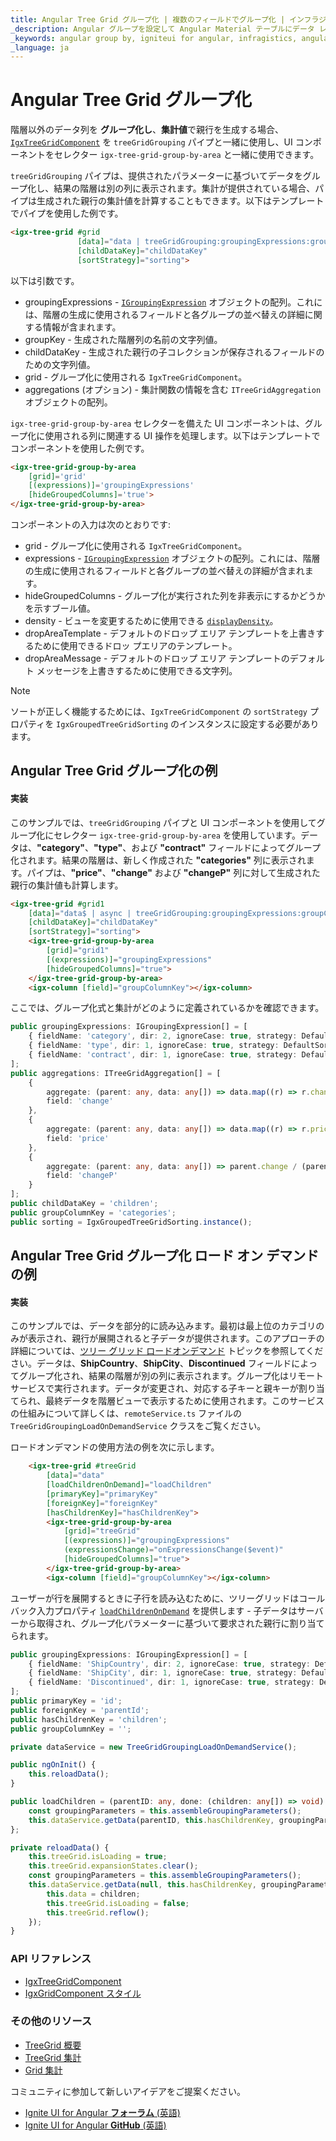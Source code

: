 ```yaml
---
title: Angular Tree Grid グループ化 | 複数のフィールドでグループ化 | インフラジスティックス
_description: Angular グループを設定して Angular Material テーブルにデータ レコードを視覚化し、グループ化されたデータを個別の列グループに視覚化できます。
_keywords: angular group by, igniteui for angular, infragistics, angular グループ化, インフラジスティックス
_language: ja
---
```


# Angular Tree Grid グループ化

階層以外のデータ列を **グループ化し**、**集計値**で親行を生成する場合、[`IgxTreeGridComponent`]({environment:angularApiUrl}/classes/igxtreegridcomponent.html) を `treeGridGrouping` パイプと一緒に使用し、UI コンポーネントをセレクター `igx-tree-grid-group-by-area` と一緒に使用できます。

`treeGridGrouping` パイプは、提供されたパラメーターに基づいてデータをグループ化し、結果の階層は別の列に表示されます。集計が提供されている場合、パイプは生成された親行の集計値を計算することもできます。以下はテンプレートでパイプを使用した例です。

```html
<igx-tree-grid #grid 
               [data]="data | treeGridGrouping:groupingExpressions:groupKey:childDataKey:grid:aggregations"
               [childDataKey]="childDataKey"
               [sortStrategy]="sorting">
```

以下は引数です。
- groupingExpressions - [`IGroupingExpression`]({environment:angularApiUrl}/interfaces/igroupingexpression.html) オブジェクトの配列。これには、階層の生成に使用されるフィールドと各グループの並べ替えの詳細に関する情報が含まれます。
- groupKey - 生成された階層列の名前の文字列値。
- childDataKey - 生成された親行の子コレクションが保存されるフィールドのための文字列値。
- grid - グループ化に使用される `IgxTreeGridComponent`。
- aggregations (オプション) - 集計関数の情報を含む `ITreeGridAggregation` オブジェクトの配列。

`igx-tree-grid-group-by-area` セレクターを備えた UI コンポーネントは、グループ化に使用される列に関連する UI 操作を処理します。以下はテンプレートでコンポーネントを使用した例です。

```html
<igx-tree-grid-group-by-area
    [grid]='grid'
    [(expressions)]='groupingExpressions'
    [hideGroupedColumns]='true'>
</igx-tree-grid-group-by-area>
```

コンポーネントの入力は次のとおりです:
- grid - グループ化に使用される `IgxTreeGridComponent`。
- expressions - [`IGroupingExpression`]({environment:angularApiUrl}/interfaces/igroupingexpression.html) オブジェクトの配列。これには、階層の生成に使用されるフィールドと各グループの並べ替えの詳細が含まれます。
- hideGroupedColumns - グループ化が実行された列を非表示にするかどうかを示すブール値。
- density - ビューを変更するために使用できる [`displayDensity`]({environment:angularApiUrl}/classes/igxgridcomponent.html#displaydensity)。
- dropAreaTemplate - デフォルトのドロップ エリア テンプレートを上書きするために使用できるドロッ プエリアのテンプレート。
- dropAreaMessage - デフォルトのドロップ エリア テンプレートのデフォルト メッセージを上書きするために使用できる文字列。

> [!NOTE]
> ソートが正しく機能するためには、`IgxTreeGridComponent` の `sortStrategy` プロパティを `IgxGroupedTreeGridSorting` のインスタンスに設定する必要があります。

## Angular Tree Grid グループ化の例

<code-view style="height:850px" 
           data-demos-base-url="{environment:lobDemosBaseUrl}" 
           iframe-src="{environment:lobDemosBaseUrl}/treegrid-finjs" alt="Angular Tree Grid グループ化の例">
</code-view>

<div class="divider--half"></div>

#### 実装

このサンプルでは、`treeGridGrouping` パイプと UI コンポーネントを使用してグループ化にセレクター `igx-tree-grid-group-by-area` を使用しています。データは、**"category"**、**"type"**、および **"contract"** フィールドによってグループ化されます。結果の階層は、新しく作成された **"categories"** 列に表示されます。パイプは、**"price"**、**"change"** および **"changeP"** 列に対して生成された親行の集計値も計算します。

```html
<igx-tree-grid #grid1
    [data]="data$ | async | treeGridGrouping:groupingExpressions:groupColumnKey:childDataKey:grid1:aggregations"
    [childDataKey]="childDataKey"
    [sortStrategy]="sorting">
    <igx-tree-grid-group-by-area
        [grid]="grid1"
        [(expressions)]="groupingExpressions"
        [hideGroupedColumns]="true">
    </igx-tree-grid-group-by-area>
    <igx-column [field]="groupColumnKey"></igx-column>
```

ここでは、グループ化式と集計がどのように定義されているかを確認できます。

```typescript
public groupingExpressions: IGroupingExpression[] = [
    { fieldName: 'category', dir: 2, ignoreCase: true, strategy: DefaultSortingStrategy.instance() },
    { fieldName: 'type', dir: 1, ignoreCase: true, strategy: DefaultSortingStrategy.instance() },
    { fieldName: 'contract', dir: 1, ignoreCase: true, strategy: DefaultSortingStrategy.instance() }
];
public aggregations: ITreeGridAggregation[] = [
    {
        aggregate: (parent: any, data: any[]) => data.map((r) => r.change).reduce((ty, u) => ty + u, 0),
        field: 'change'
    },
    {
        aggregate: (parent: any, data: any[]) => data.map((r) => r.price).reduce((ty, u) => ty + u, 0),
        field: 'price'
    },
    {
        aggregate: (parent: any, data: any[]) => parent.change / (parent.price - parent.change) * 100,
        field: 'changeP'
    }
];
public childDataKey = 'children';
public groupColumnKey = 'categories';
public sorting = IgxGroupedTreeGridSorting.instance();
```

## Angular Tree Grid グループ化 ロード オン デマンドの例

<code-view style="height:850px" 
           data-demos-base-url="{environment:demosBaseUrl}" 
           iframe-src="{environment:demosBaseUrl}/tree-grid/treegrid-group-by-load-on-demand" alt="Angular Tree Grid グループ化 ロード オン デマンドの例">
</code-view>

<div class="divider--half"></div>

#### 実装

このサンプルでは、データを部分的に読み込みます。最初は最上位のカテゴリのみが表示され、親行が展開されると子データが提供されます。このアプローチの詳細については、[ツリー グリッド ロードオンデマンド](load-on-demand.md) トピックを参照してください。データは、**ShipCountry**、**ShipCity**、**Discontinued** フィールドによってグループ化され、結果の階層が別の列に表示されます。グループ化はリモート サービスで実行されます。データが変更され、対応する子キーと親キーが割り当てられ、最終データを階層ビューで表示するために使用されます。このサービスの仕組みについて詳しくは、`remoteService.ts` ファイルの `TreeGridGroupingLoadOnDemandService` クラスをご覧ください。

ロードオンデマンドの使用方法の例を次に示します。

```html
    <igx-tree-grid #treeGrid
        [data]="data"
        [loadChildrenOnDemand]="loadChildren"
        [primaryKey]="primaryKey"
        [foreignKey]="foreignKey"
        [hasChildrenKey]="hasChildrenKey">
        <igx-tree-grid-group-by-area
            [grid]="treeGrid"
            [(expressions)]="groupingExpressions"
            (expressionsChange)="onExpressionsChange($event)"
            [hideGroupedColumns]="true">
        </igx-tree-grid-group-by-area>
        <igx-column [field]="groupColumnKey"></igx-column>
```

ユーザーが行を展開するときに子行を読み込むために、ツリーグリッドはコールバック入力プロパティ [`loadChildrenOnDemand`]({environment:angularApiUrl}/classes/igxtreegridcomponent.html#loadchildrenondemand) を提供します - 子データはサーバーから取得され、グループ化パラメーターに基づいて要求された親行に割り当てられます。

```typescript
public groupingExpressions: IGroupingExpression[] = [
    { fieldName: 'ShipCountry', dir: 2, ignoreCase: true, strategy: DefaultSortingStrategy.instance() },
    { fieldName: 'ShipCity', dir: 1, ignoreCase: true, strategy: DefaultSortingStrategy.instance() },
    { fieldName: 'Discontinued', dir: 1, ignoreCase: true, strategy: DefaultSortingStrategy.instance() }
];
public primaryKey = 'id';
public foreignKey = 'parentId';
public hasChildrenKey = 'children';
public groupColumnKey = '';

private dataService = new TreeGridGroupingLoadOnDemandService();

public ngOnInit() {
    this.reloadData();
}

public loadChildren = (parentID: any, done: (children: any[]) => void) => {
    const groupingParameters = this.assembleGroupingParameters();
    this.dataService.getData(parentID, this.hasChildrenKey, groupingParameters, (children) => done(children));
};

private reloadData() {
    this.treeGrid.isLoading = true;
    this.treeGrid.expansionStates.clear();
    const groupingParameters = this.assembleGroupingParameters();
    this.dataService.getData(null, this.hasChildrenKey, groupingParameters, (children) => {
        this.data = children;
        this.treeGrid.isLoading = false;
        this.treeGrid.reflow();
    });
}
```

### API リファレンス

<div class="divider--half"></div>

* [IgxTreeGridComponent]({environment:angularApiUrl}/classes/igxtreegridcomponent.html)
* [IgxGridComponent スタイル]({environment:sassApiUrl}/#function-grid-theme)

### その他のリソース

<div class="divider--half"></div>

* [TreeGrid 概要](tree-grid.md)
* [TreeGrid 集計](summaries.md)
* [Grid 集計](../grid/summaries.md)

<div class="divider--half"></div>
コミュニティに参加して新しいアイデアをご提案ください。

* [Ignite UI for Angular **フォーラム** (英語) ](https://www.infragistics.com/community/forums/f/ignite-ui-for-angular)
* [Ignite UI for Angular **GitHub** (英語) ](https://github.com/IgniteUI/igniteui-angular)
